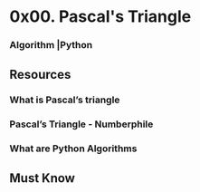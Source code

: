 # 0x00. Pascal's Triangle
### Algorithm |Python
## Resources
### What is Pascal’s triangle
### Pascal’s Triangle - Numberphile
### What are Python Algorithms
## Must Know

